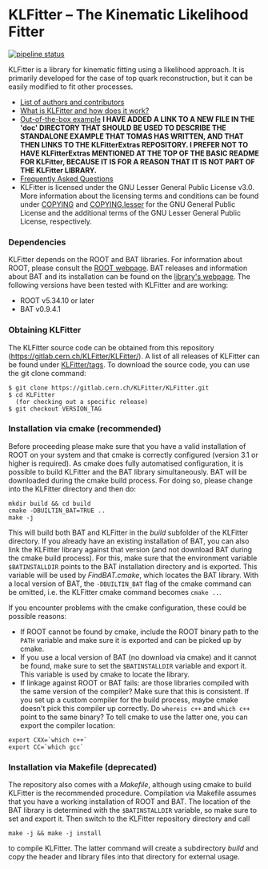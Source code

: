 # KLFitter – The Kinematic Likelihood Fitter

[![pipeline status](https://gitlab.cern.ch/KLFitter/KLFitter/badges/master/pipeline.svg)](https://gitlab.cern.ch/KLFitter/KLFitter/commits/master)

KLFitter is a library for kinematic fitting using a likelihood approach. It is
primarily developed for the case of top quark reconstruction, but it can be
easily modified to fit other processes.

- [List of authors and contributors](doc/Authors.md)
- [What is KLFitter and how does it work?](doc/WhatIsKLF.md)
- [Out-of-the-box example](doc/Example.md) **I HAVE ADDED A LINK TO A NEW FILE IN THE 'doc' DIRECTORY THAT SHOULD BE USED TO DESCRIBE THE STANDALONE EXAMPLE THAT TOMAS HAS WRITTEN, AND THAT THEN LINKS TO THE KLFitterExtras REPOSITORY. I PREFER NOT TO HAVE KLFitterExtras MENTIONED AT THE TOP OF THE BASIC README FOR KLFitter, BECAUSE IT IS FOR A REASON THAT IT IS NOT PART OF THE KLFitter LIBRARY.**
- [Frequently Asked Questions](doc/FAQ.md)
- KLFitter is licensed under the GNU Lesser General Public License v3.0. More
   information about the licensing terms and conditions can be found under
   [COPYING](COPYING) and [COPYING.lesser](COPYING.LESSER) for the GNU General
   Public License and the additional terms of the GNU Lesser General Public
   License, respectively.


### Dependencies

KLFitter depends on the ROOT and BAT libraries. For information about ROOT,
please consult the [ROOT webpage](https://root.cern.ch/). BAT releases and
information about BAT and its installation can be found on the
[library's webpage](http://www.mppmu.mpg.de/bat/). The following versions have
been tested with KLFitter and are working:

- ROOT v5.34.10 or later
- BAT v0.9.4.1


### Obtaining KLFitter

The KLFitter source code can be obtained from this repository 
(https://gitlab.cern.ch/KLFitter/KLFitter/). A list of all releases of
KLFitter can be found under 
[KLFitter/tags](https://gitlab.cern.ch/KLFitter/KLFitter/tags). To download the
source code, you can use the git clone command:

```
$ git clone https://gitlab.cern.ch/KLFitter/KLFitter.git
$ cd KLFitter
  (for checking out a specific release)
$ git checkout VERSION_TAG
```

### Installation via cmake (recommended)

Before proceeding please make sure that you have a valid installation of ROOT
on your system and that cmake is correctly configured (version 3.1 or higher is
required). As cmake does fully automatised configuration, it is possible to
build KLFitter and the BAT library simultaneously. BAT will be downloaded during
the cmake build process. For doing so, please change into the KLFitter
directory and then do:

```
mkdir build && cd build
cmake -DBUILTIN_BAT=TRUE ..
make -j
```

This will build both BAT and KLFitter in the _build_ subfolder of the KLFitter
directory. If you already have an existing installation of BAT, you can also
link the KLFitter library against that version (and not download BAT during the
cmake build process). For this, make sure that the environment variable 
`$BATINSTALLDIR` points to the BAT installation directory and is exported. This
variable will be used by _FindBAT.cmake_, which locates the BAT library. With
a local version of BAT, the `-DBUILTIN_BAT` flag of the cmake command can be 
omitted, i.e. the KLFitter cmake command becomes `cmake ..`.

If you encounter problems with the cmake configuration, these could be possible
reasons:

- If ROOT cannot be found by cmake, include the ROOT binary path to the `PATH`
variable and make sure it is exported and can be picked up by cmake.
- If you use a local version of BAT (no download via cmake) and it cannot be
found, make sure to set the `$BATINSTALLDIR` variable and export it. This
variable is used by cmake to locate the library.
- If linkage against ROOT or BAT fails: are those libraries compiled with the
same version of the compiler? Make sure that this is consistent. If you set up
a custom compiler for the build process, maybe cmake doesn't pick this compiler
up correctly. Do `whereis c++` and `which c++` point to the same binary? To
tell cmake to use the latter one, you can export the compiler location:

```
export CXX=`which c++`
export CC=`which gcc`
```


### Installation via Makefile (deprecated)

The repository also comes with a _Makefile_, although using cmake to build
KLFitter is the recommended procedure. Compilation via Makefile assumes that
you have a working installation of ROOT and BAT. The location of the BAT library
is determined with the `$BATINSTALLDIR` variable, so make sure to set and export
it. Then switch to the KLFitter repository directory and call

```
make -j && make -j install
```

to compile KLFitter. The latter command will create a subdirectory _build_ and
copy the header and library files into that directory for external usage.
